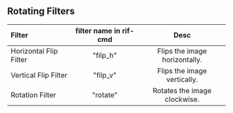 ## Rotating Filters

| Filter | filter name in rif-cmd | Desc |
| :-- | :--: | :--: |
| Horizontal Flip Filter | "filp_h" | Flips the image horizontally. |
| Vertical Flip Filter | "filp_v" | Flips the image vertically. |
| Rotation Filter | "rotate" | Rotates the image clockwise. |
